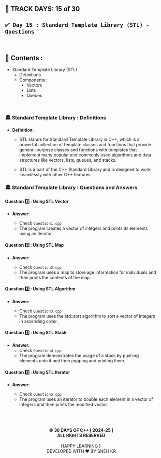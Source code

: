 ## 📅 TRACK DAYS: 15 of 30

## `✅ Day 15 : Standard Template Library (STL) - Questions`

</br>

## 📑 Contents :

- Standard Template Library (STL)
  - Definitions
  - Components :
    - Vectors
    - Lists
    - Queues

</br>

### 🏛️ Standard Template Library : Definitions

- **Definition:**

  - STL stands for Standard Template Library in C++, which is a powerful collection of template classes and functions that provide general-purpose classes and functions with templates that implement many popular and commonly used algorithms and data structures like vectors, lists, queues, and stacks.

  - STL is a part of the C++ Standard Library and is designed to work seamlessly with other C++ features.

### 🏛️ Standard Template Library : Questions and Answers

#### Question 1️⃣ : Using STL Vector

- **Answer:**

  - Check `Question1.cpp`
  - The program creates a vector of integers and prints its elements using an iterator.

#### Question 2️⃣ : Using STL Map

- **Answer:**

  - Check `Question2.cpp`
  - The program uses a map to store age information for individuals and then prints the contents of the map.

#### Question 3️⃣ : Using STL Algorithm

- **Answer:**

  - Check `Question3.cpp`
  - The program uses the std::sort algorithm to sort a vector of integers in ascending order.

#### Question 4️⃣ : Using STL Stack

- **Answer:**
  - Check `Question4.cpp`
  - The program demonstrates the usage of a stack by pushing elements onto it and then popping and printing them.

#### Question 5️⃣ : Using STL Iterator

- **Answer:**

  - Check `Question5.cpp`
  - The program uses an iterator to double each element in a vector of integers and then prints the modified vector.

</br></br>

<h4 align="center">
© 30 DAYS OF C++ [ 2024-25 ] </br>
ALL RIGHTS RESERVED
</h4>

<p align="center">
HAPPY LEARNING !!</br>
DEVELOPED WITH ❤️ BY SNEH KR
</p>

